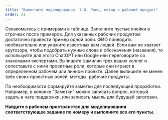 ```yaml
---
title: "Выполните моделирование: 7.6. Роль, метод и рабочий продукт"
order: 21
---
```




Ознакомьтесь с примерами в таблице. Заполните пустые ячейки в строчках после примеров. Для указанных рабочих продуктом достаточно привести пример одной роли. ФИО приводить необязательно или укажите известных вам людей. Если вам не хватает кругозора, чтобы подобрать нужные слова и обозначения (названия), то используйте для этого ChatGPT или Google или переговорите со знакомыми экспертами. Выпишите фамилии трех ваших коллег и сопоставьте с ними проектные роли, которые они играют в определенном рабочем или личном проекте. Далее выпишите не менее трёх своих проектных ролей, методы, рабочие продукты.

По необходимости формируйте заметки для последующей проработки. Например, в колонке “Заметки” можно записать вопрос, который задать в чате поддержки, или записать мысль для будущей заготовки.

**Найдите в рабочем пространстве для моделирования соответствующее задание по номеру и выполните все его пункты.**

